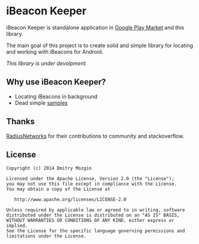 iBeacon Keeper
==============

iBeacon Keeper is standalone application in [Google Play Market](http://nowhere) and this library.

The main goal of this project is to create solid and simple library for locating and working with iBeacons for Android.

*This library is under devolpment*

Why use iBeacon Keeper?
-----------------------

 * Locating iBeacons in background
 * Dead simple [samples]()

Thanks
------

[RadiusNetworks](https://github.com/RadiusNetworks) for their contributions to community and stackoverflow.

License
-------

    Copyright (c) 2014 Dmitry Mozgin

    Licensed under the Apache License, Version 2.0 (the "License");
    you may not use this file except in compliance with the License.
    You may obtain a copy of the License at

       http://www.apache.org/licenses/LICENSE-2.0

    Unless required by applicable law or agreed to in writing, software
    distributed under the License is distributed on an "AS IS" BASIS,
    WITHOUT WARRANTIES OR CONDITIONS OF ANY KIND, either express or implied.
    See the License for the specific language governing permissions and
    limitations under the License.
